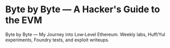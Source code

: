 # Byte by Byte — A Hacker's Guide to the EVM

Byte by Byte — My Journey into Low‑Level Ethereum. Weekly labs, Huff/Yul experiments, Foundry tests, and exploit writeups.